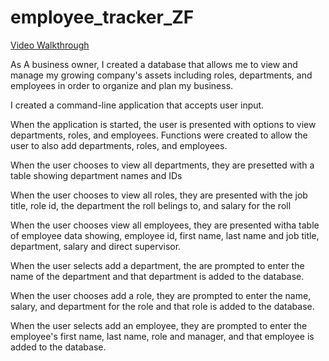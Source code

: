 # employee_tracker_ZF

[Video Walkthrough](https://drive.google.com/file/d/1RAKcO_fVyFCIqyHso2iGUTNaKfAX6tMj/view)

As A business owner, I created a database that allows me to view and manage my growing company's assets including roles, departments, and employees in order to organize and plan my business.

I created a command-line application that accepts user input.

When the application is started, the user is presented with options to view departments, roles, and employees.
Functions were created to allow the user to also add departments, roles, and employees.

When the user chooses to view all departments, they are presetted with a table showing department names and IDs

When the user chooses to view all roles, they are presented with the job title, role id, the department the roll belings to, and salary for the roll

When the user chooses view all employees, they are presented witha table of employee data showing, employee id, first name, last name and job title, department, salary and direct supervisor.

When the user selects add a department, the are prompted to enter the name of the department and that department is added to the database.

When the user chooses add a role, they are prompted to enter the name, salary, and department for the role and that role is added to the database.

When the user selects add an employee, they are prompted to enter the employee's first name, last name, role and manager, and that employee is added to the database.

